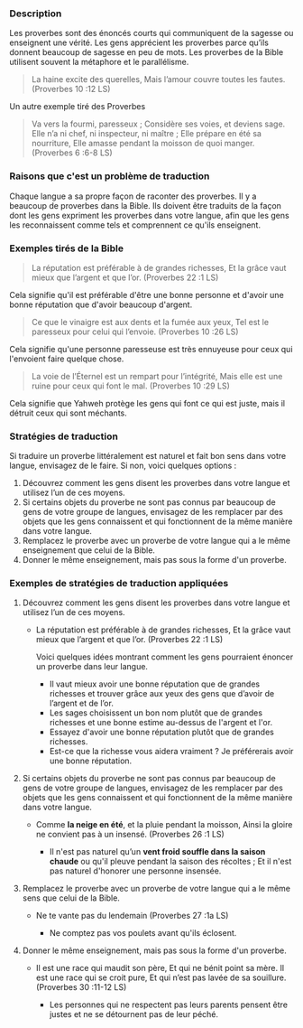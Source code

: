 
### Description

Les proverbes sont des énoncés courts qui communiquent de la sagesse ou enseignent une vérité. Les gens apprécient les proverbes parce qu’ils donnent beaucoup de sagesse en peu de mots. Les proverbes de la Bible utilisent souvent la métaphore et le parallélisme.

>La haine excite des querelles, 
>Mais l’amour couvre toutes les fautes. (Proverbes 10 :12 LS)

Un autre exemple tiré des Proverbes

>Va vers la fourmi, paresseux ; Considère ses voies, et deviens sage.
>Elle n’a ni chef, ni inspecteur, ni maître ;
>Elle prépare en été sa nourriture, 
>Elle amasse pendant la moisson de quoi manger. (Proverbes 6 :6-8 LS)


### Raisons que c'est un problème de traduction

Chaque langue a sa propre façon de raconter des proverbes. Il y a beaucoup de proverbes dans la Bible. Ils doivent être traduits de la façon dont les gens expriment les proverbes dans votre langue, afin que les gens les reconnaissent comme tels et comprennent ce qu'ils enseignent.


### Exemples tirés de la Bible

>La réputation est préférable à de grandes richesses, 
>Et la grâce vaut mieux que l’argent et que l’or. (Proverbes 22 :1 LS)

Cela signifie qu'il est préférable d'être une bonne personne et d'avoir une bonne réputation que d'avoir beaucoup d'argent.

>Ce que le vinaigre est aux dents et la fumée aux yeux, 
>Tel est le paresseux pour celui qui l’envoie. (Proverbes 10 :26 LS)

Cela signifie qu'une personne paresseuse est très ennuyeuse pour ceux qui l'envoient faire quelque chose.

>La voie de l’Éternel est un rempart pour l’intégrité,
>Mais elle est une ruine pour ceux qui font le mal. (Proverbes 10 :29 LS)

Cela signifie que Yahweh protège les gens qui font ce qui est juste, mais il détruit ceux qui sont méchants.


### Stratégies de traduction

Si traduire un proverbe littéralement est naturel et fait bon sens dans votre langue, envisagez de le faire. Si non, voici quelques options :

1. Découvrez comment les gens disent les proverbes dans votre langue et utilisez l’un de ces moyens.
1. Si certains objets du proverbe ne sont pas connus par beaucoup de gens de votre groupe de langues, envisagez de les remplacer par des objets que les gens connaissent et qui fonctionnent de la même manière dans votre langue.
1. Remplacez le proverbe avec un proverbe de votre langue qui a le même enseignement que celui de la Bible.
1. Donner le même enseignement, mais pas sous la forme d'un proverbe.


### Exemples de stratégies de traduction appliquées

1. Découvrez comment les gens disent les proverbes dans votre langue et utilisez l’un de ces moyens.

    * La réputation est préférable à de grandes richesses, Et la grâce vaut mieux que l’argent et que l’or. (Proverbes 22 :1 LS)

		Voici quelques idées montrant comment les gens pourraient énoncer un proverbe dans leur langue.

        * Il vaut mieux avoir une bonne réputation que de grandes richesses et trouver grâce aux yeux des gens que d’avoir de l’argent et de l’or.
        * Les sages choisissent un bon nom plutôt que de grandes richesses et une bonne estime au-dessus de l'argent et l'or.
        * Essayez d'avoir une bonne réputation plutôt que de grandes richesses.
        * Est-ce que la richesse vous aidera vraiment ? Je préférerais avoir une bonne réputation.

1. Si certains objets du proverbe ne sont pas connus par beaucoup de gens de votre groupe de langues, envisagez de les remplacer par des objets que les gens connaissent et qui fonctionnent de la même manière dans votre langue.

    * Comme **la neige en été**, et la pluie pendant la moisson, Ainsi la gloire ne convient pas à un insensé. (Proverbes 26 :1 LS)

        * Il n'est pas naturel qu’un **vent froid souffle dans la saison chaude** ou qu'il pleuve pendant la saison des récoltes ; Et il n'est pas naturel d'honorer une personne insensée.

1. Remplacez le proverbe avec un proverbe de votre langue qui a le même sens que celui de la Bible.

    * Ne te vante pas du lendemain (Proverbes 27 :1a LS)

        * Ne comptez pas vos poulets avant qu'ils éclosent.

1. Donner le même enseignement, mais pas sous la forme d'un proverbe.

    * Il est une race qui maudit son père, Et qui ne bénit point sa mère. Il est une race qui se croit pure, Et qui n’est pas lavée de sa souillure. (Proverbes 30 :11-12 LS)

        * Les personnes qui ne respectent pas leurs parents pensent être justes et ne se détournent pas de leur péché.
